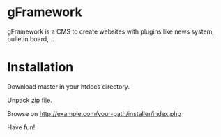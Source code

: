 gFramework
==========

gFramework is a CMS to create websites with plugins like news system, bulletin board,...

Installation
============

Download master in your htdocs directory.

Unpack zip file.

Browse on http://example.com/your-path/installer/index.php


Have fun!
